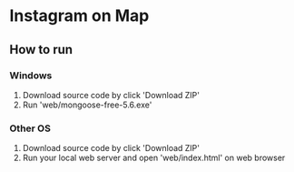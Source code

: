 # Instagram on Map

## How to run

### Windows
1. Download source code by click 'Download ZIP'
2. Run 'web/mongoose-free-5.6.exe'

### Other OS
1. Download source code by click 'Download ZIP'
2. Run your local web server and open 'web/index.html' on web browser
